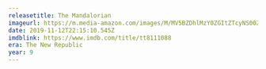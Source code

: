 ```yaml
---
releasetitle: The Mandalorian
imageurl: https://m.media-amazon.com/images/M/MV5BZDhlMzY0ZGItZTcyNS00ZTAxLWIyMmYtZGQ2ODg5OWZiYmJkXkEyXkFqcGdeQXVyODkzNTgxMDg@._V1_.jpg
date: 2019-11-12T22:15:10.545Z
imdblink: https://www.imdb.com/title/tt8111088
era: The New Republic
year: 9
---
```

